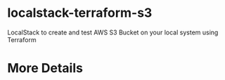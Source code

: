 # localstack-terraform-s3

LocalStack to create and test AWS S3 Bucket on your local system using Terraform

# More Details

